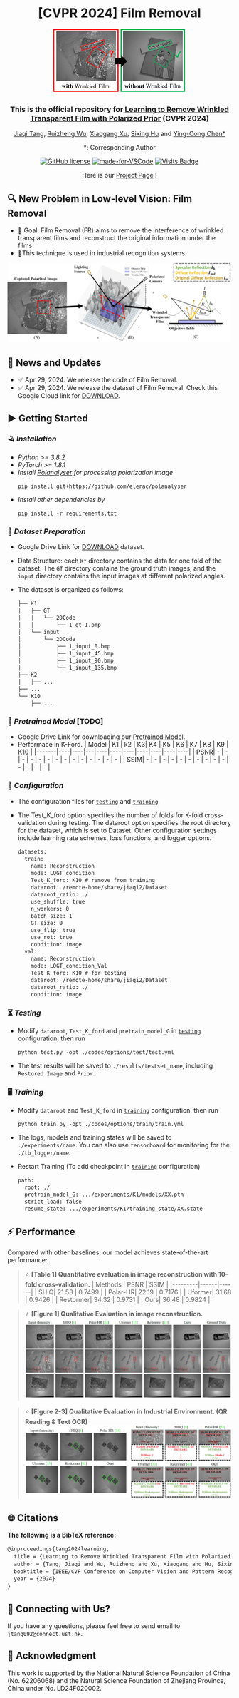 <div align="center">


# [CVPR 2024] Film Removal
<div align="center">
  <img src="fig/image.png" alt="Problem of Film Removal" width="300">
</div>

### This is the official repository for [Learning to Remove Wrinkled Transparent Film with Polarized Prior](https://arxiv.org/abs/2403.04368) (CVPR 2024) 

[Jiaqi Tang](https://jqt.me/), [Ruizheng Wu](https://scholar.google.com/citations?user=OOagpAcAAAAJ&hl=en), [Xiaogang Xu](https://xuxiaogang.com/), [Sixing Hu](https://david-husx.github.io/) and [Ying-Cong Chen*](https://www.yingcong.me/)

*: Corresponding Author

[![GitHub license](https://img.shields.io/github/license/Naereen/StrapDown.js.svg)](https://github.com/jqtangust/FilmRemoval/blob/master/LICENSE) [![made-for-VSCode](https://img.shields.io/badge/Made%20for-VSCode-1f425f.svg)](https://code.visualstudio.com/) [![Visits Badge](https://badges.strrl.dev/visits/jqtangust/FilmRemoval)](https://badges.strrl.dev)

Here is our [Project Page](https://jqt.me/_FilmRemoval_/) !

</div>

## 🔍 **New Problem in Low-level Vision**: Film Removal
- 🚩 Goal: Film Removal (FR) aims to remove the interference of wrinkled transparent films and reconstruct the original information under the films. 
- 🚩This technique is used in industrial recognition systems.

<div align="center">
  <img src="fig/image-3.png" alt="Problem of Film Removal">
</div>



## 📢 **News and Updates**

- ✅ Apr 29, 2024. We release the code of Film Removal.
- ✅ Apr 29, 2024. We release the dataset of Film Removal. Check this Google Cloud link for [DOWNLOAD](https://drive.google.com/file/d/1oi2KyF1ShQqaoF38A02OupDZ4CNvEap3/view?usp=sharing).


## ▶️ **Getting Started**

<!-- 1. [Installation](#installation)
2. [Dataset](#dataset)
3. [Configuration](#configuration)
5. [Testing](#Testing)
4. [Training](#Training) -->

### 🪒 *Installation*
- *Python >= 3.8.2*
- *PyTorch >= 1.8.1*
- *Install [Polanalyser](https://github.com/elerac/polanalyser) for processing polarization image*
    ```
    pip install git+https://github.com/elerac/polanalyser
    ```
- *Install other dependencies by*
    ```
    pip install -r requirements.txt
    ```


### 💾 *Dataset Preparation*

- Google Drive Link for [DOWNLOAD](https://drive.google.com/file/d/1oi2KyF1ShQqaoF38A02OupDZ4CNvEap3/view?usp=sharing) dataset.
- Data Structure: each `K*` directory contains the data for one fold of the dataset. The `GT` directory contains the ground truth images, and the `input` directory contains the input images at different polarized angles.
- The dataset is organized as follows:

    ```
    ├── K1
    │   ├── GT
    │   │   └── 2DCode
    │   │       └── 1_gt_I.bmp
    │   └── input
    │       └── 2DCode
    │           ├── 1_input_0.bmp
    │           ├── 1_input_45.bmp
    │           ├── 1_input_90.bmp
    │           └── 1_input_135.bmp
    ├── K2
    │   ├── ...
    ├── ...
    └── K10
        ├── ...
    ```

### 🏰 *Pretrained Model* [TODO]
- Google Drive Link for downloading our [Pretrained Model]().
- Performace in K-Ford.
  | Model | K1 | k2 | K3| K4 | K5 | K6 | K7 | K8 | K9 | K10 |
  |-------|----|----|---|----|----|----|----|----|----|----|
  | PSNR| - | - | - | - | - | - | - | - | - | - | - | - | - | - |
  | SSIM| - | - | - | - | - | - | - | - | - | - | - | - | - | - |


### 🔨 *Configuration*

- The configuration files for [`testing`](FilmRemoval/codes/options/test/test.yml) and [`training`](FilmRemoval/codes/options/train/train.yml).

- The Test_K_ford option specifies the number of folds for K-fold cross-validation during testing. The dataroot option specifies the root directory for the dataset, which is set to Dataset. Other configuration settings include learning rate schemes, loss functions, and logger options.

  ```
  datasets:
    train:
      name: Reconstruction
      mode: LQGT_condition
      Test_K_ford: K10 # remove from training
      dataroot: /remote-home/share/jiaqi2/Dataset
      dataroot_ratio: ./
      use_shuffle: true
      n_workers: 0
      batch_size: 1
      GT_size: 0
      use_flip: true
      use_rot: true
      condition: image
    val:
      name: Reconstruction
      mode: LQGT_condition_Val
      Test_K_ford: K10 # for testing
      dataroot: /remote-home/share/jiaqi2/Dataset
      dataroot_ratio: ./
      condition: image
  ```

### ⏳ *Testing*

- Modify `dataroot`, `Test_K_ford` and `pretrain_model_G` in [`testing`](FilmRemoval/codes/options/train/test.yml) configuration, then run
  ```
  python test.py -opt ./codes/options/test/test.yml
  ```
- The test results will be saved to `./results/testset_name`, including `Restored Image` and `Prior`. 

### 🖥️ *Training*


- Modify `dataroot` and `Test_K_ford` in [`training`](FilmRemoval/codes/options/train/train.yml) configuration, then run
  ```
  python train.py -opt ./codes/options/train/train.yml
  ```
- The logs, models and training states will be saved to `./experiments/name`. You can also use `tensorboard` for monitoring for the `./tb_logger/name`.

- Restart Training (To add checkpoint in [`training`](FilmRemoval/codes/options/train/train.yml) configuration)
  ```
  path:
    root: ./
    pretrain_model_G: .../experiments/K1/models/XX.pth
    strict_load: false
    resume_state: .../experiments/K1/training_state/XX.state
  ```



## ⚡ **Performance**
Compared with other baselines, our model achieves state-of-the-art performance:

> ⭐ **[Table 1] Quantitative evaluation in image reconstruction with 10-fold cross-validation.**
> | Methods | PSNR | SSIM |
> |---------|------|------|
> | SHIQ| 21.58 | 0.7499 |
> | Polar-HR| 22.19 | 0.7176 |
> | Uformer| 31.68 | 0.9426 |
> | Restormer| 34.32 | 0.9731 |
> | Ours| 36.48 | 0.9824 |

> ⭐ **[Figure 1] Qualitative Evaluation in image reconstruction.**
> ![](fig/image-1.png)

> ⭐ **[Figure 2-3] Qualitative Evaluation in Industrial Environment. (QR Reading & Text OCR)**
> ![](fig/image-2.png)

## 🌐 **Citations**

**The following is a BibTeX reference:**

``` latex
@inproceedings{tang2024learning,
  title = {Learning to Remove Wrinkled Transparent Film with Polarized Prior},
  author = {Tang, Jiaqi and Wu, Ruizheng and Xu, Xiaogang and Hu, Sixing and Chen, Ying-Cong},
  booktitle = {IEEE/CVF Conference on Computer Vision and Pattern Recognition (CVPR)},
  year = {2024}
}
```

## 📧 **Connecting with Us?**

If you have any questions, please feel free to send email to `jtang092@connect.ust.hk`.


## 📜 **Acknowledgment**
This work is supported by the National Natural Science Foundation of China (No. 62206068) and the Natural Science Foundation of Zhejiang Province, China under No. LD24F020002.
